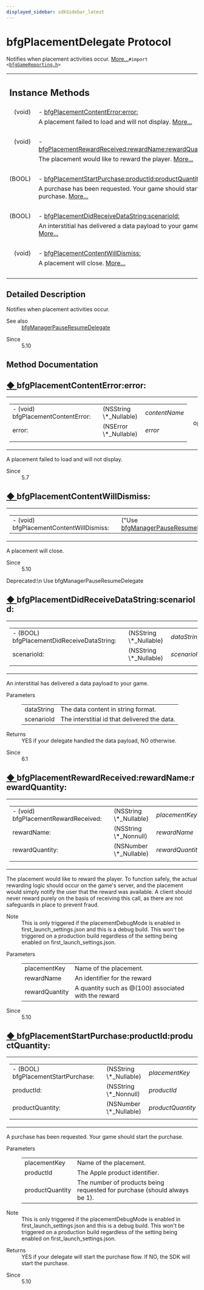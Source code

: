 ```yaml
---
displayed_sidebar: sdkSidebar_latest
---  
```

# bfgPlacementDelegate Protocol 

<div class="contents">Notifies when placement activities occur.    <a href="protocolbfg_placement_delegate-p.html#details">More...</a><code>#import &lt;<a class="el" href="bfg_game_reporting_8h_source.html">bfgGameReporting.h</a>&gt;</code><table class="memberdecls"><tr class="heading"><td colspan="2"><h2 class="groupheader"><a id="pub-methods" name="pub-methods"></a> Instance Methods</h2></td></tr><tr class="memitem:a688edcae0581d9ba2166378649cd3fec"><td class="memItemLeft" align="right" valign="top">(void)&#160;</td><td class="memItemRight" valign="bottom">- <a class="el" href="protocolbfg_placement_delegate-p.html#a688edcae0581d9ba2166378649cd3fec">bfgPlacementContentError:error:</a></td></tr><tr class="memdesc:a688edcae0581d9ba2166378649cd3fec"><td class="mdescLeft">&#160;</td><td class="mdescRight">A placement failed to load and will not display.  <a href="protocolbfg_placement_delegate-p.html#a688edcae0581d9ba2166378649cd3fec">More...</a><br /></td></tr><tr class="separator:a688edcae0581d9ba2166378649cd3fec"><td class="memSeparator" colspan="2">&#160;</td></tr><tr class="memitem:a520424e80858c333285ab785031cafda"><td class="memItemLeft" align="right" valign="top">(void)&#160;</td><td class="memItemRight" valign="bottom">- <a class="el" href="protocolbfg_placement_delegate-p.html#a520424e80858c333285ab785031cafda">bfgPlacementRewardReceived:rewardName:rewardQuantity:</a></td></tr><tr class="memdesc:a520424e80858c333285ab785031cafda"><td class="mdescLeft">&#160;</td><td class="mdescRight">The placement would like to reward the player.  <a href="protocolbfg_placement_delegate-p.html#a520424e80858c333285ab785031cafda">More...</a><br /></td></tr><tr class="separator:a520424e80858c333285ab785031cafda"><td class="memSeparator" colspan="2">&#160;</td></tr><tr class="memitem:ad7296769b64794dc61cdac3a01f9fcc9"><td class="memItemLeft" align="right" valign="top">(BOOL)&#160;</td><td class="memItemRight" valign="bottom">- <a class="el" href="protocolbfg_placement_delegate-p.html#ad7296769b64794dc61cdac3a01f9fcc9">bfgPlacementStartPurchase:productId:productQuantity:</a></td></tr><tr class="memdesc:ad7296769b64794dc61cdac3a01f9fcc9"><td class="mdescLeft">&#160;</td><td class="mdescRight">A purchase has been requested. Your game should start the purchase.  <a href="protocolbfg_placement_delegate-p.html#ad7296769b64794dc61cdac3a01f9fcc9">More...</a><br /></td></tr><tr class="separator:ad7296769b64794dc61cdac3a01f9fcc9"><td class="memSeparator" colspan="2">&#160;</td></tr><tr class="memitem:aefad1122c1a6f311dc623ac934ec2272"><td class="memItemLeft" align="right" valign="top">(BOOL)&#160;</td><td class="memItemRight" valign="bottom">- <a class="el" href="protocolbfg_placement_delegate-p.html#aefad1122c1a6f311dc623ac934ec2272">bfgPlacementDidReceiveDataString:scenarioId:</a></td></tr><tr class="memdesc:aefad1122c1a6f311dc623ac934ec2272"><td class="mdescLeft">&#160;</td><td class="mdescRight">An interstitial has delivered a data payload to your game.  <a href="protocolbfg_placement_delegate-p.html#aefad1122c1a6f311dc623ac934ec2272">More...</a><br /></td></tr><tr class="separator:aefad1122c1a6f311dc623ac934ec2272"><td class="memSeparator" colspan="2">&#160;</td></tr><tr class="memitem:a9f50a2ba684175e4f886aa92a8af618d"><td class="memItemLeft" align="right" valign="top">(void)&#160;</td><td class="memItemRight" valign="bottom">- <a class="el" href="protocolbfg_placement_delegate-p.html#a9f50a2ba684175e4f886aa92a8af618d">bfgPlacementContentWillDismiss:</a></td></tr><tr class="memdesc:a9f50a2ba684175e4f886aa92a8af618d"><td class="mdescLeft">&#160;</td><td class="mdescRight">A placement will close.  <a href="protocolbfg_placement_delegate-p.html#a9f50a2ba684175e4f886aa92a8af618d">More...</a><br /></td></tr><tr class="separator:a9f50a2ba684175e4f886aa92a8af618d"><td class="memSeparator" colspan="2">&#160;</td></tr></table><a name="details" id="details"></a><h2 class="groupheader">Detailed Description</h2><div class="textblock">Notifies when placement activities occur. <dl class="section see"><dt>See also</dt><dd><a class="el" href="protocolbfg_manager_pause_resume_delegate-p.html" title="Gives app the opportunity to handle pause and resume caused by the SDK.">bfgManagerPauseResumeDelegate</a></dd></dl><dl class="section since"><dt>Since</dt><dd>5.10 </dd></dl></div><h2 class="groupheader">Method Documentation</h2><a id="a688edcae0581d9ba2166378649cd3fec" name="a688edcae0581d9ba2166378649cd3fec"></a><h2 class="memtitle"><span class="permalink"><a href="#a688edcae0581d9ba2166378649cd3fec">&#9670;&nbsp;</a></span>bfgPlacementContentError:error:</h2><div class="memitem"><div class="memproto"><table class="mlabels"><tr><td class="mlabels-left"><table class="memname"><tr><td class="memname">- (void) bfgPlacementContentError: </td><td></td><td class="paramtype">(NSString \*_Nullable)&#160;</td><td class="paramname"><em>contentName</em></td></tr><tr><td class="paramkey">error:</td><td></td><td class="paramtype">(NSError \*_Nullable)&#160;</td><td class="paramname"><em>error</em>&#160;</td></tr><tr><td></td><td></td><td></td><td></td></tr></table></td><td class="mlabels-right"><span class="mlabels"><span class="mlabel">optional</span></span></td></tr></table></div><div class="memdoc">A placement failed to load and will not display. <dl class="section since"><dt>Since</dt><dd>5.7 </dd></dl></div></div><a id="a9f50a2ba684175e4f886aa92a8af618d" name="a9f50a2ba684175e4f886aa92a8af618d"></a><h2 class="memtitle"><span class="permalink"><a href="#a9f50a2ba684175e4f886aa92a8af618d">&#9670;&nbsp;</a></span>bfgPlacementContentWillDismiss:</h2><div class="memitem"><div class="memproto"><table class="mlabels"><tr><td class="mlabels-left"><table class="memname"><tr><td class="memname">- (void) bfgPlacementContentWillDismiss: </td><td></td><td class="paramtype">(&quot;Use <a class="el" href="protocolbfg_manager_pause_resume_delegate-p.html">bfgManagerPauseResumeDelegate</a>&quot;)&#160;</td><td class="paramname"><em>\__deprecated_msg</em></td><td></td></tr></table></td><td class="mlabels-right"><span class="mlabels"><span class="mlabel">optional</span></span></td></tr></table></div><div class="memdoc">A placement will close. <dl class="section since"><dt>Since</dt><dd>5.10 </dd></dl><dl class="section user"><dt>Deprecated:\n Use bfgManagerPauseResumeDelegate</dt><dd></dd></dl></div></div><a id="aefad1122c1a6f311dc623ac934ec2272" name="aefad1122c1a6f311dc623ac934ec2272"></a><h2 class="memtitle"><span class="permalink"><a href="#aefad1122c1a6f311dc623ac934ec2272">&#9670;&nbsp;</a></span>bfgPlacementDidReceiveDataString:scenarioId:</h2><div class="memitem"><div class="memproto"><table class="mlabels"><tr><td class="mlabels-left"><table class="memname"><tr><td class="memname">- (BOOL) bfgPlacementDidReceiveDataString: </td><td></td><td class="paramtype">(NSString \*_Nullable)&#160;</td><td class="paramname"><em>dataString</em></td></tr><tr><td class="paramkey">scenarioId:</td><td></td><td class="paramtype">(NSString \*_Nullable)&#160;</td><td class="paramname"><em>scenarioId</em>&#160;</td></tr><tr><td></td><td></td><td></td><td></td></tr></table></td><td class="mlabels-right"><span class="mlabels"><span class="mlabel">optional</span></span></td></tr></table></div><div class="memdoc">An interstitial has delivered a data payload to your game. <dl class="params"><dt>Parameters</dt><dd><table class="params"><tr><td class="paramname">dataString</td><td>The data content in string format. </td></tr><tr><td class="paramname">scenarioId</td><td>The interstitial id that delivered the data.</td></tr></table></dd></dl><dl class="section return"><dt>Returns</dt><dd>YES if your delegate handled the data payload, NO otherwise.</dd></dl><dl class="section since"><dt>Since</dt><dd>6.1 </dd></dl></div></div><a id="a520424e80858c333285ab785031cafda" name="a520424e80858c333285ab785031cafda"></a><h2 class="memtitle"><span class="permalink"><a href="#a520424e80858c333285ab785031cafda">&#9670;&nbsp;</a></span>bfgPlacementRewardReceived:rewardName:rewardQuantity:</h2><div class="memitem"><div class="memproto"><table class="mlabels"><tr><td class="mlabels-left"><table class="memname"><tr><td class="memname">- (void) bfgPlacementRewardReceived: </td><td></td><td class="paramtype">(NSString \*_Nullable)&#160;</td><td class="paramname"><em>placementKey</em></td></tr><tr><td class="paramkey">rewardName:</td><td></td><td class="paramtype">(NSString \*_Nonnull)&#160;</td><td class="paramname"><em>rewardName</em></td></tr><tr><td class="paramkey">rewardQuantity:</td><td></td><td class="paramtype">(NSNumber \*_Nullable)&#160;</td><td class="paramname"><em>rewardQuantity</em>&#160;</td></tr><tr><td></td><td></td><td></td><td></td></tr></table></td><td class="mlabels-right"><span class="mlabels"><span class="mlabel">optional</span></span></td></tr></table></div><div class="memdoc">The placement would like to reward the player. To function safely, the actual rewarding logic should occur on the game's server, and the placement would simply notify the user that the reward was available. A client should never reward purely on the basis of receiving this call, as there are not safeguards in place to prevent fraud.<dl class="section note"><dt>Note</dt><dd>This is only triggered if the placementDebugMode is enabled in first_launch_settings.json and this is a debug build. This won't be triggered on a production build regardless of the setting being enabled on first_launch_settings.json.</dd></dl><dl class="params"><dt>Parameters</dt><dd><table class="params"><tr><td class="paramname">placementKey</td><td>Name of the placement. </td></tr><tr><td class="paramname">rewardName</td><td>An identifier for the reward </td></tr><tr><td class="paramname">rewardQuantity</td><td>A quantity such as @(100) associated with the reward</td></tr></table></dd></dl><dl class="section since"><dt>Since</dt><dd>5.10 </dd></dl></div></div><a id="ad7296769b64794dc61cdac3a01f9fcc9" name="ad7296769b64794dc61cdac3a01f9fcc9"></a><h2 class="memtitle"><span class="permalink"><a href="#ad7296769b64794dc61cdac3a01f9fcc9">&#9670;&nbsp;</a></span>bfgPlacementStartPurchase:productId:productQuantity:</h2><div class="memitem"><div class="memproto"><table class="mlabels"><tr><td class="mlabels-left"><table class="memname"><tr><td class="memname">- (BOOL) bfgPlacementStartPurchase: </td><td></td><td class="paramtype">(NSString \*_Nullable)&#160;</td><td class="paramname"><em>placementKey</em></td></tr><tr><td class="paramkey">productId:</td><td></td><td class="paramtype">(NSString \*_Nonnull)&#160;</td><td class="paramname"><em>productId</em></td></tr><tr><td class="paramkey">productQuantity:</td><td></td><td class="paramtype">(NSNumber \*_Nullable)&#160;</td><td class="paramname"><em>productQuantity</em>&#160;</td></tr><tr><td></td><td></td><td></td><td></td></tr></table></td><td class="mlabels-right"><span class="mlabels"><span class="mlabel">optional</span></span></td></tr></table></div><div class="memdoc">A purchase has been requested. Your game should start the purchase. <dl class="params"><dt>Parameters</dt><dd><table class="params"><tr><td class="paramname">placementKey</td><td>Name of the placement. </td></tr><tr><td class="paramname">productId</td><td>The Apple product identifier. </td></tr><tr><td class="paramname">productQuantity</td><td>The number of products being requested for purchase (should always be 1).</td></tr></table></dd></dl><dl class="section note"><dt>Note</dt><dd>This is only triggered if the placementDebugMode is enabled in first_launch_settings.json and this is a debug build. This won't be triggered on a production build regardless of the setting being enabled on first_launch_settings.json.</dd></dl><dl class="section return"><dt>Returns</dt><dd>YES if your delegate will start the purchase flow. If NO, the SDK will start the purchase.</dd></dl><dl class="section since"><dt>Since</dt><dd>5.10 </dd></dl></div></div></div> 
